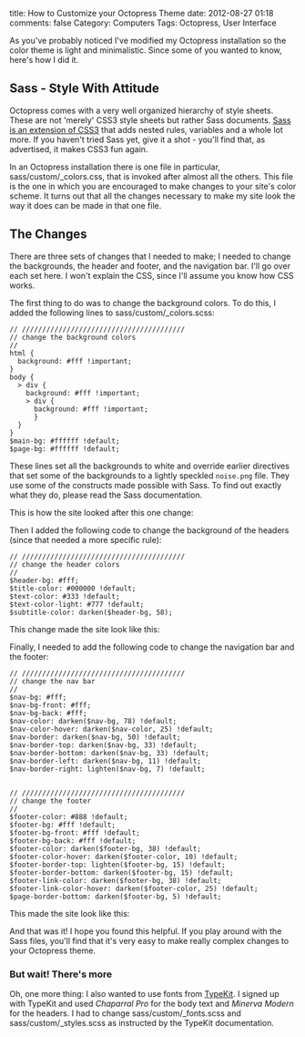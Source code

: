 title: How to Customize your Octopress Theme
date: 2012-08-27 01:18
comments: false
Category: Computers
Tags: Octopress, User Interface

<!-- ai l /images/theme/version0.png /images/theme/version0T.png 384 216 A Sample Octopress Site (click to enlarge) -->

As you've probably noticed I've modified my Octopress installation so the
color theme is light and minimalistic. Since some of you wanted to know,
here's how I did it.

<!-- more -->

<div style="clear: both"></div>

## Sass - Style With Attitude

Octopress comes with a very well organized hierarchy of style sheets.
These are not 'merely' CSS3 style sheets but rather Sass documents.
[Sass is an extension of CSS3](http://sass-lang.com/) that adds nested
rules, variables and a whole lot more.  If you haven't tried Sass yet,
give it a shot - you'll find that, as advertised, it makes CSS3 fun
again.

In an Octopress installation there is one file in particular,
sass/custom/_colors.css,  that is invoked after almost all the others.
This file is the one in which you are encouraged to make changes to your
site's color scheme.  It turns out that all the changes necessary to make
my site look the way it does can be made in that one file.

## The Changes

There are three sets of changes that I needed to make; I needed to change
the backgrounds, the header and footer, and the navigation bar.  I'll go
over each set here.  I won't explain the CSS, since I'll assume you know
how CSS works.

<!-- ai c /images/theme/version0.png /images/theme/version0s.png 512 288 The 'Before' Picture -->

The first thing to do was to change the background colors.  To do this, I
added the following lines to sass/custom/_colors.scss:

    // ////////////////////////////////////////
    // change the background colors
    //
    html {
      background: #fff !important;
    }
    body {
      > div {
        background: #fff !important;
        > div {
          background: #fff !important;
          }
      }
    }
    $main-bg: #ffffff !default;
    $page-bg: #ffffff !default;

These lines set all the backgrounds to white and override earlier
directives that set some of the backgrounds to a lightly speckled
```noise.png``` file. They use some of the constructs made possible with
Sass.  To find out exactly what they do, please read the Sass documentation.

This is how the site looked after this one change: 

<!-- ai c /images/theme/v01_bg.png /images/theme/v01_bgs.png 512 288 Made the page backgrounds white -->

Then I added the following code to change the background of the headers
(since that needed a more specific rule):

    // ////////////////////////////////////////
    // change the header colors
    //
    $header-bg: #fff;
    $title-color: #000000 !default;
    $text-color: #333 !default;
    $text-color-light: #777 !default;
    $subtitle-color: darken($header-bg, 58);

This change made the site look like this: 

<!-- ai c /images/theme/v02_header.png /images/theme/v02_headers.png 512 288 Made the header backgrounds white -->

Finally, I needed to add the following code to change the navigation bar
and the footer: 

    // ////////////////////////////////////////
    // change the nav bar
    //
    $nav-bg: #fff;
    $nav-bg-front: #fff;
    $nav-bg-back: #fff;
    $nav-color: darken($nav-bg, 78) !default;
    $nav-color-hover: darken($nav-color, 25) !default;
    $nav-border: darken($nav-bg, 50) !default;
    $nav-border-top: darken($nav-bg, 33) !default;
    $nav-border-bottom: darken($nav-bg, 33) !default;
    $nav-border-left: darken($nav-bg, 11) !default;
    $nav-border-right: lighten($nav-bg, 7) !default;
    
    
    // ////////////////////////////////////////
    // change the footer
    //
    $footer-color: #888 !default;
    $footer-bg: #fff !default;
    $footer-bg-front: #fff !default;
    $footer-bg-back: #fff !default;
    $footer-color: darken($footer-bg, 38) !default;
    $footer-color-hover: darken($footer-color, 10) !default;
    $footer-border-top: lighten($footer-bg, 15) !default;
    $footer-border-bottom: darken($footer-bg, 15) !default;
    $footer-link-color: darken($footer-bg, 38) !default;
    $footer-link-color-hover: darken($footer-color, 25) !default;
    $page-border-bottom: darken($footer-bg, 5) !default;

This made the site look like this:

<!-- ai c /images/theme/v03_nav.png /images/theme/v03_nav.png 512 288 The final version with the nav bar and footer backgrounds white -->

And that was it! I hope you found this helpful.  If you play around with
the Sass files, you'll find that it's very easy to make really complex
changes to your Octopress theme.


### But wait! There's more

Oh, one more thing: I also wanted to use fonts from
[TypeKit](http://typekit.com).  I signed up with TypeKit and used
*Chaparral Pro* for the body text and *Minerva Modern* for the headers.  I
had to change sass/custom/\_fonts.scss and sass/custom/\_styles.scss as
instructed by the TypeKit documentation.
